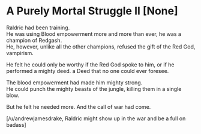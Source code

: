 # A Purely Mortal Struggle II [None]

Raldric had been training.  
He was using Blood empowerment more and more than ever, he was a champion of Redgash.  
He, however, unlike all the other champions, refused the gift of the Red God, vampirism.

He felt he could only be worthy if the Red God spoke to him, or if he performed a mighty deed. a Deed that no one could ever foresee.

The blood empowerment had made him mighty strong.  
He could punch the mighty beasts of the jungle, killing them in a single blow.

But he felt he needed more. And the call of war had come.

[/u/andrewjamesdrake, Raldric might show up in the war and be a full on badass]
